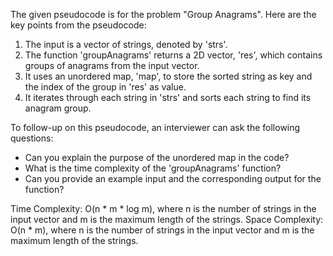 The given pseudocode is for the problem "Group Anagrams". Here are the key points from the pseudocode:

1. The input is a vector of strings, denoted by 'strs'.
2. The function 'groupAnagrams' returns a 2D vector, 'res', which contains groups of anagrams from the input vector.
3. It uses an unordered map, 'map', to store the sorted string as key and the index of the group in 'res' as value.
4. It iterates through each string in 'strs' and sorts each string to find its anagram group.

To follow-up on this pseudocode, an interviewer can ask the following questions:
- Can you explain the purpose of the unordered map in the code?
- What is the time complexity of the 'groupAnagrams' function?
- Can you provide an example input and the corresponding output for the function?

Time Complexity: O(n * m * log m), where n is the number of strings in the input vector and m is the maximum length of the strings.
Space Complexity: O(n * m), where n is the number of strings in the input vector and m is the maximum length of the strings.